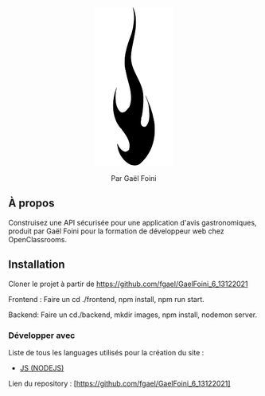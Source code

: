 <p align="center">
    <img src="frontend/assets/images/flame.png" alt="Logo">

  <p align="center">
    Par Gaël Foini
    <br>
  </p>

## À propos

Construisez une API sécurisée pour une application d'avis gastronomiques, produit par Gaël Foini pour la formation de développeur web chez OpenClassrooms.

## Installation

Cloner le projet à partir de https://github.com/fgael/GaelFoini_6_13122021

Frontend : Faire un cd ./frontend,
npm install,
npm run start.

Backend: Faire un cd./backend,
mkdir images,
npm install,
nodemon server.

### Développer avec

Liste de tous les languages utilisés pour la création du site :

- [JS (NODEJS)](https://developer.mozilla.org/fr/docs/Web/javascript)

Lien du repository : [https://github.com/fgael/GaelFoini_6_13122021]
